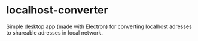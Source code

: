 # localhost-converter
Simple desktop app (made with Electron) for converting localhost adresses to shareable adresses in local network.
